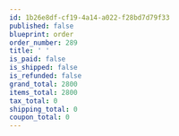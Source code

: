 ```yaml
---
id: 1b26e8df-cf19-4a14-a022-f28bd7d79f33
published: false
blueprint: order
order_number: 289
title: ' '
is_paid: false
is_shipped: false
is_refunded: false
grand_total: 2800
items_total: 2800
tax_total: 0
shipping_total: 0
coupon_total: 0
---
```


